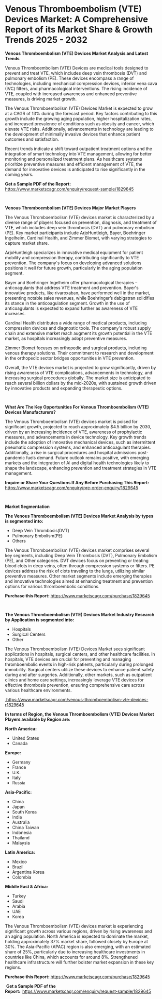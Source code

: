 <p><h1>Venous Thromboembolism (VTE) Devices Market: A Comprehensive Report of its Market Share & Growth Trends 2025 - 2032</h1></p><p><strong>Venous Thromboembolism (VTE) Devices Market Analysis and Latest Trends</strong></p>
<p><p>Venous Thromboembolism (VTE) Devices are medical tools designed to prevent and treat VTE, which includes deep vein thrombosis (DVT) and pulmonary embolism (PE). These devices encompass a range of technologies, including mechanical compression devices, inferior vena cava (IVC) filters, and pharmacological interventions. The rising incidence of VTE, coupled with increased awareness and enhanced preventive measures, is driving market growth. </p><p>The Venous Thromboembolism (VTE) Devices Market is expected to grow at a CAGR of 13% during the forecast period. Key factors contributing to this growth include the growing aging population, higher hospitalization rates, and increased prevalence of conditions such as obesity and cancer, which elevate VTE risks. Additionally, advancements in technology are leading to the development of minimally invasive devices that enhance patient outcomes and satisfaction. </p><p>Recent trends indicate a shift toward outpatient treatment options and the integration of smart technology into VTE management, allowing for better monitoring and personalized treatment plans. As healthcare systems prioritize preventive measures and efficient management of VTE, the demand for innovative devices is anticipated to rise significantly in the coming years.</p></p>
<p><strong>Get a Sample PDF of the Report:&nbsp;</strong> <a href="https://www.marketscagr.com/enquiry/request-sample/1829645?utm_campaign=1868&utm_medium=2&utm_source=Github&utm_content=ia&utm_term=14042025&utm_id=venous-thromboembolism-vte-devices">https://www.marketscagr.com/enquiry/request-sample/1829645</a></p>
<p>&nbsp;</p>
<p><strong>Venous Thromboembolism (VTE) Devices Major Market Players</strong></p>
<p><p>The Venous Thromboembolism (VTE) devices market is characterized by a diverse range of players focused on prevention, diagnosis, and treatment of VTE, which includes deep vein thrombosis (DVT) and pulmonary embolism (PE). Key market participants include ArjoHuntleigh, Bayer, Boehringer Ingelheim, Cardinal Health, and Zimmer Biomet, with varying strategies to capture market share.</p><p>ArjoHuntleigh specializes in innovative medical equipment for patient mobility and compression therapy, contributing significantly to VTE prevention. The company's focus on developing advanced solutions positions it well for future growth, particularly in the aging population segment.</p><p>Bayer and Boehringer Ingelheim offer pharmacological therapies – anticoagulants that address VTE treatment and prevention. Bayer's innovative products, like rivaroxaban, have performed well in the market, presenting notable sales revenues, while Boehringer’s dabigatran solidifies its stance in the anticoagulation segment. Growth in the use of anticoagulants is expected to expand further as awareness of VTE increases.</p><p>Cardinal Health distributes a wide range of medical products, including compression devices and diagnostic tools. The company's robust supply chain and extensive market reach augment its growth potential in the VTE market, as hospitals increasingly adopt preventive measures.</p><p>Zimmer Biomet focuses on orthopedic and surgical products, including venous therapy solutions. Their commitment to research and development in the orthopedic sector bridges opportunities in VTE prevention.</p><p>Overall, the VTE devices market is projected to grow significantly, driven by rising awareness of VTE complications, advancements in technology, and increasing surgical procedures globally. The market size is anticipated to reach several billion dollars by the mid-2020s, with sustained growth driven by innovative products and expanding therapeutic options.</p></p>
<p>&nbsp;</p>
<p><strong>What Are The Key Opportunities For Venous Thromboembolism (VTE) Devices Manufacturers?</strong></p>
<p><p>The Venous Thromboembolism (VTE) devices market is poised for significant growth, projected to reach approximately $4.5 billion by 2030, driven by an increasing incidence of VTE, awareness of prophylactic measures, and advancements in device technology. Key growth trends include the adoption of innovative mechanical devices, such as intermittent pneumatic compression systems, and enhanced anticoagulant therapies. Additionally, a rise in surgical procedures and hospital admissions post-pandemic fuels demand. Future outlook remains positive, with emerging markets and the integration of AI and digital health technologies likely to shape the landscape, enhancing prevention and treatment strategies in VTE management.</p></p>
<p><strong>Inquire or Share Your Questions If Any Before Purchasing This Report:</strong> <a href="https://www.marketscagr.com/enquiry/pre-order-enquiry/1829645?utm_campaign=1868&utm_medium=2&utm_source=Github&utm_content=ia&utm_term=14042025&utm_id=venous-thromboembolism-vte-devices">https://www.marketscagr.com/enquiry/pre-order-enquiry/1829645</a></p>
<p>&nbsp;</p>
<p><strong>Market Segmentation</strong></p>
<p><strong>The Venous Thromboembolism (VTE) Devices Market Analysis by types is segmented into:</strong></p>
<p><ul><li>Deep Vein Thrombosis(DVT)</li><li>Pulmonary Embolism(PE)</li><li>Others</li></ul></p>
<p><p>The Venous Thromboembolism (VTE) devices market comprises several key segments, including Deep Vein Thrombosis (DVT), Pulmonary Embolism (PE), and Other categories. DVT devices focus on preventing or treating blood clots in deep veins, often through compression systems or filters. PE devices address the risk of clots traveling to the lungs, utilizing similar preventive measures. Other market segments include emerging therapies and innovative technologies aimed at enhancing treatment and prevention options for various thromboembolic conditions.</p></p>
<p><strong>Purchase this Report:&nbsp;</strong><a href="https://www.marketscagr.com/purchase/1829645?utm_campaign=1868&utm_medium=2&utm_source=Github&utm_content=ia&utm_term=14042025&utm_id=venous-thromboembolism-vte-devices">https://www.marketscagr.com/purchase/1829645</a></p>
<p>&nbsp;</p>
<p><strong>The Venous Thromboembolism (VTE) Devices Market Industry Research by Application is segmented into:</strong></p>
<p><ul><li>Hospitals</li><li>Surgical Centers</li><li>Other</li></ul></p>
<p><p>The Venous Thromboembolism (VTE) Devices Market sees significant applications in hospitals, surgical centers, and other healthcare facilities. In hospitals, VTE devices are crucial for preventing and managing thromboembolic events in high-risk patients, particularly during prolonged immobility. Surgical centers utilize these devices to enhance patient safety during and after surgeries. Additionally, other markets, such as outpatient clinics and home care settings, increasingly leverage VTE devices for effective thrombosis prevention, ensuring comprehensive care across various healthcare environments.</p></p>
<p><a href="https://www.marketscagr.com/venous-thromboembolism-vte-devices-r1829645?utm_campaign=1868&utm_medium=2&utm_source=Github&utm_content=ia&utm_term=14042025&utm_id=venous-thromboembolism-vte-devices">&nbsp;https://www.marketscagr.com/venous-thromboembolism-vte-devices-r1829645</a></p>
<p><strong>In terms of Region, the Venous Thromboembolism (VTE) Devices Market Players available by Region are:</strong></p>
<p>
    <p> <strong> North America: </strong>
        <ul>
            <li>United States</li>
            <li>Canada</li>
        </ul>
        </p> 
    <p> <strong> Europe: </strong>
        <ul>
            <li>Germany</li>
            <li>France</li>
            <li>U.K.</li>
            <li>Italy</li>
            <li>Russia</li>
        </ul>
        </p> 
    <p> <strong> Asia-Pacific: </strong>
        <ul>
            <li>China</li>
            <li>Japan</li>
            <li>South Korea</li>
            <li>India</li>
            <li>Australia</li>
            <li>China Taiwan</li>
            <li>Indonesia</li>
            <li>Thailand</li>
            <li>Malaysia</li>
        </ul>
        </p> 
    <p> <strong> Latin America: </strong>
        <ul>
            <li>Mexico</li>
            <li>Brazil</li>
            <li>Argentina Korea</li>
            <li>Colombia</li>
        </ul>
        </p> 
    <p> <strong> Middle East & Africa: </strong>
        <ul>
            <li>Turkey</li>
            <li>Saudi</li>
            <li>Arabia</li>
            <li>UAE</li>
            <li>Korea</li>
        </ul>
    </p>
    </p>
<p><p>The Venous Thromboembolism (VTE) devices market is experiencing significant growth across various regions, driven by rising awareness and an aging population. North America is expected to dominate the market, holding approximately 37% market share, followed closely by Europe at 30%. The Asia-Pacific (APAC) region is also emerging, with an estimated share of 25%, particularly due to increasing healthcare investments in countries like China, which accounts for around 8%. Strengthened healthcare infrastructure will further bolster market expansion in these key regions.</p></p>
<p><strong>Purchase this Report: </strong><a href="https://www.marketscagr.com/purchase/1829645?utm_campaign=1868&utm_medium=2&utm_source=Github&utm_content=ia&utm_term=14042025&utm_id=venous-thromboembolism-vte-devices">https://www.marketscagr.com/purchase/1829645</a></p>
<p>&nbsp;<strong>Get a Sample PDF of the Report:&nbsp;&nbsp;</strong><a href="https://www.marketscagr.com/enquiry/request-sample/1829645?utm_campaign=1868&utm_medium=2&utm_source=Github&utm_content=ia&utm_term=14042025&utm_id=venous-thromboembolism-vte-devices">https://www.marketscagr.com/enquiry/request-sample/1829645</a></p>
<p><strong></strong></p>
<p><p></p><p></p><p></p></p>
